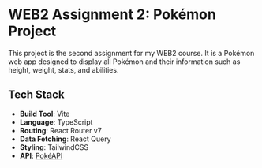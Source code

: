 # WEB2 Assignment 2: Pokémon Project

This project is the second assignment for my WEB2 course. It is a Pokémon web app designed to display all Pokémon and their information such as height, weight, stats, and abilities.

## Tech Stack

- **Build Tool**: Vite
- **Language**: TypeScript
- **Routing**: React Router v7
- **Data Fetching**: React Query
- **Styling**: TailwindCSS
- **API**: [PokéAPI](https://pokeapi.co/)
